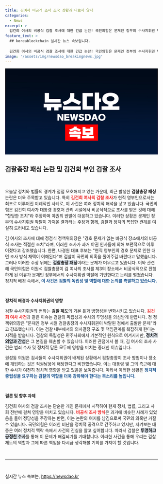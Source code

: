 ```yaml
---
title: 김여사 비공개 조사 조국 상황과 다르지 않다
categories:
  - News
excerpt: >
  김건희 여사의 비공식 검찰 조사에 대한 긴급 논란! 국민의힘은 문재인 정부의 수사지휘권 박탈이 배경이라고 반박하며 특혜 논란에 재차 선을 그었습니다. 이 조사, 과연 적절했을까? 클릭해 확인해보세요!
feature_text: >
  ## koreablockchain 실시간 뉴스 속보입니다.

  김건희 여사의 비공식 검찰 조사에 대한 긴급 논란! 국민의힘은 문재인 정부의 수사지휘권 박탈이 배경이라고 반박하며 특혜 논란에 재차 선을 그었습니다. 이 조사, 과연 적절했을까? 클릭해 확인해보세요!
image: '/assets/img/newsdao_breakingnews.jpg'
---
```


<p><img src="/assets/img/newsdao_breakingnews.jpg" alt="koreablockchain 속보" /></p>

<h2 data-ke-size="size26">검찰총장 패싱 논란 및 김건희 부인 검찰 조사</h2>

<p data-ke-size="size16">&nbsp;</p>

<p data-ke-size="size16">오늘날 정치와 법률의 경계가 점점 모호해지고 있는 가운데, 최근 발생한 <b>검찰총장 패싱</b> 논란은 더욱 주목받고 있습니다. 특히 <b><span style="color: #ee2323;">김건희 여사의 검찰 조사</span></b>가 현직 영부인으로서는 최초로 이루어진 이례적인 사례로, 이 사건은 여러 정치적 해석을 낳고 있습니다. 국민의힘은 김건희 여사가 대통령 경호처 관리 시설에서 비공식적으로 조사를 받은 것에 대해 "합당한 조치"라 주장하며 야권의 반발에 대응하고 있습니다. 이러한 상황은 문재인 정부의 수사지휘권 박탈이 가져온 결과라는 주장과 함께, 검찰과 정치의 복잡한 관계를 여실히 드러내고 있습니다.</p>

<p data-ke-size="size16">김 여사의 조사에 대해 정점식 정책위의장은 "경호 문제가 없는 비공식 장소에서의 비공식 조사는 적절한 조치"라며, 이러한 조사가 과거 야권 인사들에 의해 보편적으로 이루어졌다고 강조했습니다. 한편, 나경원 대표 후보는 "현직 영부인의 경호 문제로 인한 대면 조사 방식 채택이 이해된다"며 검찰이 국민의 의혹을 풀어주길 바란다고 말했습니다. 그러나 이러한 주장 뒤에는 <b><span style="background-color: #21538527;">검찰총장 패싱</span></b>이라는 문제가 머무르고 있습니다. 이와 관련해 국민의힘은 이원석 검찰총장이 김 여사의 조사를 제3의 장소에서 비공식적으로 진행하게 된 이유가 문재인 정부에서의 수사지휘권 박탈에 기인한다고 논리를 펼쳤습니다. 정치적 배경 속에서, <b><span style="color: #1a5490;">이 사건은 검찰의 독립성 및 역할에 대한 논의를 촉발하고 있습니다.</span></b></p>

<p data-ke-size="size16">&nbsp;</p>

<p><b>정치적 배경과 수사지휘권의 영향</b></p>

<p data-ke-size="size16">검찰 수사지휘권의 변화는 <b>검찰 제도</b>의 기본 틀과 방향성을 변화시키고 있습니다. <b><span style="color: #ee2323;">김건희 여사 사건</span></b>과 같은 이슈는 검찰의 독립성과 수사의 투명성을 의심받게 만듭니다. 정 정책위의장은 "문재인 정부 시절 검찰총장의 수사지휘권이 박탈된 점에서 출발한 문제"라고 강조했습니다. 이는 검찰 내부에서의 의사결정 구조 및 책임관계를 복잡하게 한다는 지적을 받습니다. 검찰의 독립성은 민주사회에서 기본적인 원칙으로 여겨지지만, <b><span style="background-color: #21538527;">정치적 외압과 간섭</span></b>은 그 본질을 훼손할 수 있습니다. 이러한 관점에서 볼 때, 김 여사의 조사 사건은 범죄 수사 및 정치적 담론 모두에 영향을 미치는 중대한 이슈입니다.</p>

<p data-ke-size="size16">권성동 의원은 검사들이 수사지휘권이 배제된 상황에서 검찰총장이 조사 방법이나 장소에 개입하는 것은 직권남용에 해당한다고 비판했습니다. 이는 대통령 및 그의 측근에 대한 수사가 여전히 정치적 영향을 받고 있음을 보여줍니다. 따라서 이러한 상황은 <b><span style="color: #1a5490;">정치적 중립성을 요구하는 검찰의 역할을 더욱 강화해야 한다는 목소리를 높입니다.</span></b></p>

<p data-ke-size="size16">&nbsp;</p>

<p><b>결론 및 향후 과제</b></p>

<p data-ke-size="size16">김건희 여사의 검찰 조사는 단순한 개인 문제에서 시작하여 현재 정치, 법률, 그리고 사회 전반에 걸쳐 영향을 미치고 있습니다. <b><span style="color: #ee2323;">비공식 조사 방식</span></b>은 과거에 비슷한 사례가 있었음을 들어 정당성을 주장하는 반면, 이는 논란의 여지를 남김으로써 국민의 의혹만 커질 수 있습니다. 국민의힘은 이러한 비난을 정치적 공격으로 간주하고 있지만, 지켜보는 대중은 여러 정치적 맥락 속에서 사건의 진실을 알고 싶어합니다. 따라서 검찰은 <b><span style="background-color: #21538527;">투명하고 공정한 수사</span></b>를 통해 이 문제가 해결되기를 기대합니다. 이러한 사건을 통해 우리는 검찰 제도의 역할과 그에 따른 책임을 다시금 생각해볼 기회를 가져야 할 것입니다.</p>

<p data-ke-size="size16">&nbsp;</p>

<hr>

<p data-ke-size="size16">&nbsp;</p>
실시간 뉴스 속보는, <a href="https://newsdao.kr" rel="dofollow">https://newsdao.kr</a>


